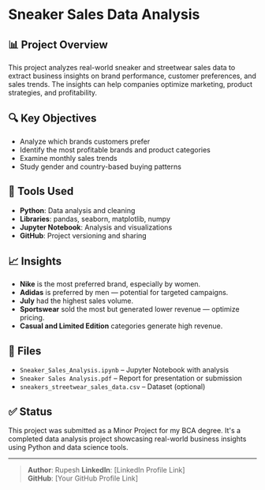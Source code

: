 # Sneaker Sales Data Analysis

## 📊 Project Overview
This project analyzes real-world sneaker and streetwear sales data to extract business insights on brand performance, customer preferences, and sales trends. The insights can help companies optimize marketing, product strategies, and profitability.

## 🔍 Key Objectives
- Analyze which brands customers prefer
- Identify the most profitable brands and product categories
- Examine monthly sales trends
- Study gender and country-based buying patterns

## 🧰 Tools Used
- **Python**: Data analysis and cleaning
- **Libraries**: pandas, seaborn, matplotlib, numpy
- **Jupyter Notebook**: Analysis and visualizations
- **GitHub**: Project versioning and sharing

## 📈 Insights
- **Nike** is the most preferred brand, especially by women.
- **Adidas** is preferred by men — potential for targeted campaigns.
- **July** had the highest sales volume.
- **Sportswear** sold the most but generated lower revenue — optimize pricing.
- **Casual and Limited Edition** categories generate high revenue.

## 📁 Files
- `Sneaker_Sales_Analysis.ipynb` – Jupyter Notebook with analysis
- `Sneaker Sales Analysis.pdf` – Report for presentation or submission
- `sneakers_streetwear_sales_data.csv` – Dataset (optional)

## ✅ Status
This project was submitted as a Minor Project for my BCA degree. It's a completed data analysis project showcasing real-world business insights using Python and data science tools.

---
> **Author**: Rupesh 
> **LinkedIn**: [LinkedIn Profile Link]  
> **GitHub**: [Your GitHub Profile Link]
